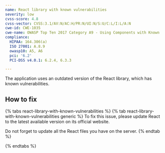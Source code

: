 ```yaml
---
name: React library with known vulnerabilities
severity: low
cvss-score: 4.8
cvss-vector: CVSS:3.1/AV:N/AC:H/PR:N/UI:N/S:U/C:L/I:L/A:N
cwe-id: CWE-1035
cwe-name: OWASP Top Ten 2017 Category A9 - Using Components with Known Vulnerabilities
compliance:
  HIPAA: 164.306(a)
  ISO 27001: A.8.9
  owasp10: A5, A6
  pci: '6.2'
  PCI-DSS v4.0.1: 6.2.4, 6.3.3

---            
```


The application uses an outdated version of the React library, which has known vulnerabilities.

## How to fix

{% tabs react-library-with-known-vulnerabilities %}
{% tab react-library-with-known-vulnerabilities generic %}
To fix this issue, please update React to the latest available version on its official website.

Do not forget to update all the React files you have on the server.
{% endtab %}

{% endtabs %}

